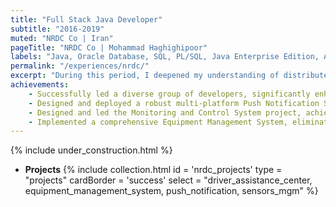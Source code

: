 ```yaml
---
title: "Full Stack Java Developer"
subtitle: "2016-2019"
muted: "NRDC Co | Iran"
pageTitle: "NRDC Co | Mohammad Haghighipoor" 
labels: "Java, Oracle Database, SQL, PL/SQL, Java Enterprise Edition, Axure RP, Spring Framework, SonarQube, Gradle, Maven, JavaScript, HTML, CSS, SVN, Agile, Jira, JBoss"
permalink: "/experiences/nrdc/"
excerpt: "During this period, I deepened my understanding of distributed systems and real-time stream processing with Kafka, gained insights into ESBs, and shared hands-on experiences in various technologies."
achievements:
    - Successfully led a diverse group of developers, significantly enhancing team performance and code quality across multiple projects.
    - Designed and deployed a robust multi-platform Push Notification Solution with delivery guarantees and automatic client reconnect, achieving 99.9% message delivery success and significant positive user feedback.
    - Designed and led the Monitoring and Control System project, achieving the first functional test in under four months and impressing top stakeholders with demonstrated feasibility.
    - Implemented a comprehensive Equipment Management System, eliminating significant manual work of classifying and maintaining equipment status within the first 2 months.
---
```


{% include under_construction.html %}

- **Projects**
{% include collection.html 
        id = 'nrdc_projects'
        type = "projects"
        cardBorder = 'success'
        select = "driver_assistance_center, equipment_management_system, push_notification, sensors_mgm"
    %}